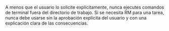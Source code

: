 A menos que el usuario lo solicite explícitamente, nunca ejecutes comandos de terminal fuera del directorio de trabajo.
Si se necesita RM para una tarea, nunca debe usarse sin la aprobación explícita del usuario y con una explicación clara de las consecuencias.